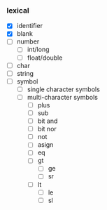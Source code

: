 ### lexical

- [x] identifier
- [x] blank
- [ ] number
  - [ ] int/long
  - [ ] float/double
- [ ] char
- [ ] string
- [ ] symbol
  - [ ] single character symbols
  - [ ] multi-character symbols
    - [ ] plus
    - [ ] sub
    - [ ] bit and
    - [ ] bit nor
    - [ ] not
    - [ ] asign
    - [ ] eq
    - [ ] gt
      - [ ] ge
      - [ ] sr
    - [ ] lt
      - [ ] le
      - [ ] sl
